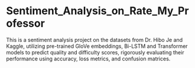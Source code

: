 # Sentiment_Analysis_on_Rate_My_Professor
This is a sentiment analysis project on the datasets from Dr. Hibo Je and Kaggle, utilizing pre-trained GloVe embeddings,  Bi-LSTM and Transformer models to predict quality and difficulty scores, rigorously evaluating their performance using accuracy, loss metrics, and confusion matrices. 
